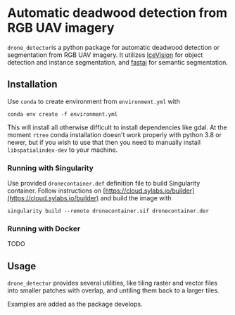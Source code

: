 # Automatic deadwood detection from RGB UAV imagery



`drone_detector`is a python package for automatic deadwood detection or segmentation from RGB UAV imagery. It utilizes [IceVision](https://airctic.com) for object detection and instance segmentation, and [fastai](https://docs.fast.ai) for semantic segmentation. 

## Installation

Use `conda` to create environment from `environment.yml` with

```
conda env create -f environment.yml
```

This will install all otherwise difficult to install dependencies like gdal. At the moment `rtree` conda installation doesn't work properly with python 3.8 or newer, but if you wish to use that then you need to manually install `libspatialindex-dev` to your machine.

 ### Running with Singularity
 
 Use provided `dronecontainer.def` definition file to build Singularity container. Follow instructions on [https://cloud.sylabs.io/builder](https://cloud.sylabs.io/builder) and build the image with
 
 ```
 singularity build --remote dronecontainer.sif dronecontainer.der
 ```

### Running with Docker

TODO

## Usage

`drone_detector` provides several utilities, like tiling raster and vector files into smaller patches with overlap, and untiling them back to a larger tiles.

Examples are added as the package develops.
